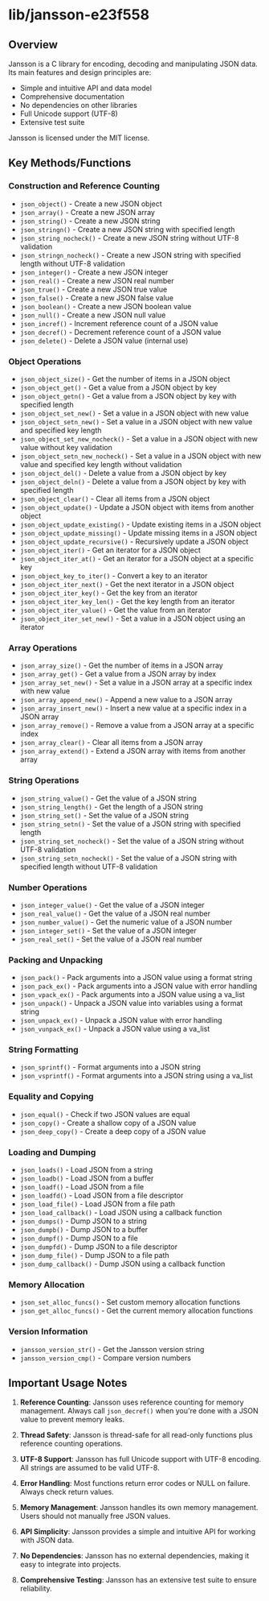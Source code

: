 # lib/jansson-e23f558

## Overview

Jansson is a C library for encoding, decoding and manipulating JSON data. Its main features and design principles are:

- Simple and intuitive API and data model
- Comprehensive documentation
- No dependencies on other libraries
- Full Unicode support (UTF-8)
- Extensive test suite

Jansson is licensed under the MIT license.

## Key Methods/Functions

### Construction and Reference Counting
- `json_object()` - Create a new JSON object
- `json_array()` - Create a new JSON array
- `json_string()` - Create a new JSON string
- `json_stringn()` - Create a new JSON string with specified length
- `json_string_nocheck()` - Create a new JSON string without UTF-8 validation
- `json_stringn_nocheck()` - Create a new JSON string with specified length without UTF-8 validation
- `json_integer()` - Create a new JSON integer
- `json_real()` - Create a new JSON real number
- `json_true()` - Create a new JSON true value
- `json_false()` - Create a new JSON false value
- `json_boolean()` - Create a new JSON boolean value
- `json_null()` - Create a new JSON null value
- `json_incref()` - Increment reference count of a JSON value
- `json_decref()` - Decrement reference count of a JSON value
- `json_delete()` - Delete a JSON value (internal use)

### Object Operations
- `json_object_size()` - Get the number of items in a JSON object
- `json_object_get()` - Get a value from a JSON object by key
- `json_object_getn()` - Get a value from a JSON object by key with specified length
- `json_object_set_new()` - Set a value in a JSON object with new value
- `json_object_setn_new()` - Set a value in a JSON object with new value and specified key length
- `json_object_set_new_nocheck()` - Set a value in a JSON object with new value without key validation
- `json_object_setn_new_nocheck()` - Set a value in a JSON object with new value and specified key length without validation
- `json_object_del()` - Delete a value from a JSON object by key
- `json_object_deln()` - Delete a value from a JSON object by key with specified length
- `json_object_clear()` - Clear all items from a JSON object
- `json_object_update()` - Update a JSON object with items from another object
- `json_object_update_existing()` - Update existing items in a JSON object
- `json_object_update_missing()` - Update missing items in a JSON object
- `json_object_update_recursive()` - Recursively update a JSON object
- `json_object_iter()` - Get an iterator for a JSON object
- `json_object_iter_at()` - Get an iterator for a JSON object at a specific key
- `json_object_key_to_iter()` - Convert a key to an iterator
- `json_object_iter_next()` - Get the next iterator in a JSON object
- `json_object_iter_key()` - Get the key from an iterator
- `json_object_iter_key_len()` - Get the key length from an iterator
- `json_object_iter_value()` - Get the value from an iterator
- `json_object_iter_set_new()` - Set a value in a JSON object using an iterator

### Array Operations
- `json_array_size()` - Get the number of items in a JSON array
- `json_array_get()` - Get a value from a JSON array by index
- `json_array_set_new()` - Set a value in a JSON array at a specific index with new value
- `json_array_append_new()` - Append a new value to a JSON array
- `json_array_insert_new()` - Insert a new value at a specific index in a JSON array
- `json_array_remove()` - Remove a value from a JSON array at a specific index
- `json_array_clear()` - Clear all items from a JSON array
- `json_array_extend()` - Extend a JSON array with items from another array

### String Operations
- `json_string_value()` - Get the value of a JSON string
- `json_string_length()` - Get the length of a JSON string
- `json_string_set()` - Set the value of a JSON string
- `json_string_setn()` - Set the value of a JSON string with specified length
- `json_string_set_nocheck()` - Set the value of a JSON string without UTF-8 validation
- `json_string_setn_nocheck()` - Set the value of a JSON string with specified length without UTF-8 validation

### Number Operations
- `json_integer_value()` - Get the value of a JSON integer
- `json_real_value()` - Get the value of a JSON real number
- `json_number_value()` - Get the numeric value of a JSON number
- `json_integer_set()` - Set the value of a JSON integer
- `json_real_set()` - Set the value of a JSON real number

### Packing and Unpacking
- `json_pack()` - Pack arguments into a JSON value using a format string
- `json_pack_ex()` - Pack arguments into a JSON value with error handling
- `json_vpack_ex()` - Pack arguments into a JSON value using a va_list
- `json_unpack()` - Unpack a JSON value into variables using a format string
- `json_unpack_ex()` - Unpack a JSON value with error handling
- `json_vunpack_ex()` - Unpack a JSON value using a va_list

### String Formatting
- `json_sprintf()` - Format arguments into a JSON string
- `json_vsprintf()` - Format arguments into a JSON string using a va_list

### Equality and Copying
- `json_equal()` - Check if two JSON values are equal
- `json_copy()` - Create a shallow copy of a JSON value
- `json_deep_copy()` - Create a deep copy of a JSON value

### Loading and Dumping
- `json_loads()` - Load JSON from a string
- `json_loadb()` - Load JSON from a buffer
- `json_loadf()` - Load JSON from a file
- `json_loadfd()` - Load JSON from a file descriptor
- `json_load_file()` - Load JSON from a file path
- `json_load_callback()` - Load JSON using a callback function
- `json_dumps()` - Dump JSON to a string
- `json_dumpb()` - Dump JSON to a buffer
- `json_dumpf()` - Dump JSON to a file
- `json_dumpfd()` - Dump JSON to a file descriptor
- `json_dump_file()` - Dump JSON to a file path
- `json_dump_callback()` - Dump JSON using a callback function

### Memory Allocation
- `json_set_alloc_funcs()` - Set custom memory allocation functions
- `json_get_alloc_funcs()` - Get the current memory allocation functions

### Version Information
- `jansson_version_str()` - Get the Jansson version string
- `jansson_version_cmp()` - Compare version numbers

## Important Usage Notes

1. **Reference Counting**: Jansson uses reference counting for memory management. Always call `json_decref()` when you're done with a JSON value to prevent memory leaks.

2. **Thread Safety**: Jansson is thread-safe for all read-only functions plus reference counting operations.

3. **UTF-8 Support**: Jansson has full Unicode support with UTF-8 encoding. All strings are assumed to be valid UTF-8.

4. **Error Handling**: Most functions return error codes or NULL on failure. Always check return values.

5. **Memory Management**: Jansson handles its own memory management. Users should not manually free JSON values.

6. **API Simplicity**: Jansson provides a simple and intuitive API for working with JSON data.

7. **No Dependencies**: Jansson has no external dependencies, making it easy to integrate into projects.

8. **Comprehensive Testing**: Jansson has an extensive test suite to ensure reliability.